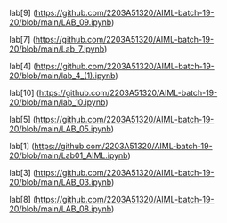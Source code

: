 lab[9] (https://github.com/2203A51320/AIML-batch-19-20/blob/main/LAB_09.ipynb)

lab[7]  (https://github.com/2203A51320/AIML-batch-19-20/blob/main/Lab_7.ipynb)

lab[4]   (https://github.com/2203A51320/AIML-batch-19-20/blob/main/lab_4_(1).ipynb)

lab[10]   (https://github.com/2203A51320/AIML-batch-19-20/blob/main/lab_10.ipynb)

lab[5]     (https://github.com/2203A51320/AIML-batch-19-20/blob/main/LAB_05.ipynb)

lab[1]   (https://github.com/2203A51320/AIML-batch-19-20/blob/main/Lab01_AIML.ipynb)

lab[3]   (https://github.com/2203A51320/AIML-batch-19-20/blob/main/LAB_03.ipynb)

lab[8]   (https://github.com/2203A51320/AIML-batch-19-20/blob/main/LAB_08.ipynb)
